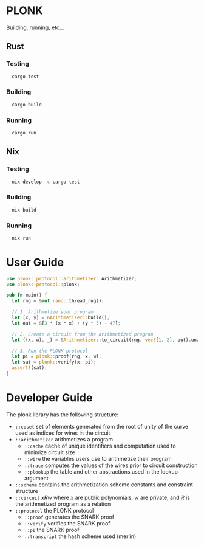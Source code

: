 # PLONK

Building, running, etc...

## Rust

### Testing

```bash
  cargo test
```

### Building

```bash
  cargo build
```

### Running

```bash
  cargo run
```

## Nix

### Testing

```bash
  nix develop -c cargo test
```

### Building

```bash
  nix build
```

### Running

```bash
  nix run
```

# User Guide

```rust
use plonk::protocol::arithmetizer::Arithmetizer;
use plonk::protocol::plonk;

pub fn main() {
  let rng = &mut rand::thread_rng();

  // 1. Arithmetize your program
  let [x, y] = &Arithmetizer::build();
  let out = &[3 * (x * x) + (y * 5) - 47];

  // 2. Create a circuit from the arithmetized program
  let ((x, w), _) = &Arithmetizer::to_circuit(rng, vec![1, 2], out).unwrap();

  // 3. Run the PLONK protocol
  let pi = plonk::proof(rng, x, w);
  let sat = plonk::verify(x, pi);
  assert!(sat);
}
```

# Developer Guide

The plonk library has the following structure:
- `::coset` set of elements generated from the root of unity of the curve used as indices for wires in the circuit
- `::arithmetizer` arithmetizes a program
  - `::cache` cache of unique identifiers and computation used to minimize circuit size
  - `::wire` the variables users use to arithmetize their program
  - `::trace` computes the values of the wires prior to circuit construction
  - `::plookup` the table and other abstractions used in the lookup argument
- `::scheme` contains the arithmetization scheme constants and constraint structure
- `::circuit` $x R w$ where $x$ are public polynomials, $w$ are private, and $R$ is the arithmetized program as a relation
- `::protocol` the PLONK protocol
  - `::proof` generates the SNARK proof
  - `::verify` verifies the SNARK proof
  - `::pi` the SNARK proof
  - `::transcript` the hash scheme used (merlin)
